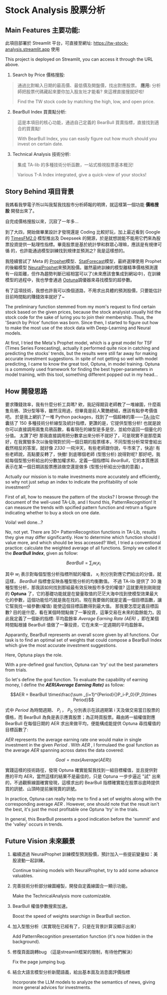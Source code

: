 
# Stock Analysis 股票分析
## Main Features 主要功能:
此項目部署於 Streamlit 平台，可直接至網址: <https://tw-stock-analysis.streamlit.app> 使用

This project is deployed on Streamlit, you can access it through the URL above.

1. Search by Price 價格搜股:
>通過比對輸入日期的最高價、最低價及開盤價，找出對應股票。
 **應用:** 分析師把股票代碼藏起來要你加入股友社才能看? 來這裡直接搜就好啦!
>
> Find the TW stock code by matching the high, low, and open price.
>
2. BearBull Index 買賣點分析:
>這是本項目的核心功能，通過自己定義的 BearBull 買賣指標，直接找到適合的買賣點!
>
> With BearBull Index, you can easily figure out how much should you invest on certain date.
>
3. Technical Analysis 技術分析:
>集成 TA-lib 的多種技術分析函數，一站式檢視股票基本概況!
>
> Various T-A Index integrated, give a quick-view of your stocks!
>


## Story Behind 項目背景
我媽看我學電子所以叫我幫我找股市分析師報的明牌，就這樣第一個功能 **價格搜股** 開發出來了。

自完成價格搜股以來，沉寂了一年多...

到了大四，開始做畢業設計才發現還是 Coding 比較好玩，加上最近看到 Google 的 [TimesFM2.0](https://github.com/google-research/timesfm) 模型推出及 Deepseek 的開源，於是就想說能不能用它們來為股票投資提供一點理性指標。畢竟股票是基於統計學和群眾心理嘛，應該是有規律可循 的，也許能通過模型訓練找到規律並預測之? 我是這樣想的。

我陸續嘗試了 Meta 的 [Prophet](http://facebook.github.io/prophet/)模型、[StatForecast](https://nixtlaverse.nixtla.io/statsforecast/docs/getting-started/getting_started_complete.html)模型，最終選擇使用 Prophet 的後繼模型 [NeuralProphet](https://neuralprophet.com)來預測股價。雖然最終訓練的模型離精準價格預測還有一段距離，但作為趨勢判斷已經相當可以了(未來應該會集成到網站中)，在訓練模型的過程中，我也學會通過 [Optuna](https://optuna.org)調優器來尋找模型的超參數。

有了這項技術，我想也許我可以換個道路，不用求出具體的預測股價，只要能估計目前時間點的賺錢效率就好了~

The preliminary function stemmed from my mom's request to find certain stock based on the given prices, because the stock analysist usually hid the stock code for the sake of luring you to join their membership. Thus, the 'Search by Price' function was born. Since then, I started to figure out how to make the most use of the stock data with Deep-Learning and Neural models.

At first, I tried the Meta's Prophet model, which is a great model for TSF (Times Series Forecasting), actually it performed quite nice in catching and predicting the stocks' trends, but the results were still far away for making accurate investment suggestions. In spite of not getting so wel with model predicting, I came to know the great tool, Optuna, in model training. Optuna is a commonly used framework for finding the best hyper-parameters in model training, with this tool, something different popped out in my head...


## How 開發思路
要求賺錢效率，我有什麼分析工具嗎? 欸，我記得期貨老師教了一堆線圖，什麼兩隻烏鴉、頂分型等等，雖然沒用過，但畢竟是前人驚艷總結，應該有點參考價值吧。
於是我上網扒了一堆 Python packages，找到了一個超棒的庫——[TA-lib](https://ta-lib.org)它囊括了 150 多種技術分析線型及統計指標，更讚的是，它提供型態分析! 也就是說你可以直接調用兩隻烏鴉函數，看看現在的線型是多是空，並給你返回一個量化的分值。
太讚了吧! 那我直接調用把分數拿出來分析不就好了，可是現實不是那麼美好，在我實驗多次以後發現對於同一個日期的股票樣本，不同型態分析常常會給出截然相反的答案，就好像 *2330* 一飛沖天，有些老師跟你說，牛市來了，快追! 有些老師說，高點要反轉了，快撤! 
到底哪個老師 (型態分析) 說得對呢? 
那好吧，我給每個型態分析給出的分數加權求和，定義一個指標叫 *BearBull*，它的本質應該表示在某一個日期該股票應該做空還是做多 (型態分析給出分值的意義) 。

Actually our mission is to make investments more accurately and efficiently, so why not just setup an index to indicate the profitability of sole investment? 

First of all, how to measure the pattern of the stocks? I browse through the document of the well-used TA-Lib, and I found this, PatternRecognition! It can measure the trends with spcified pattern function and retrurn a figure indicating whether to buy a stock on one date. 

Voila! well done...? 

No, not yet. There are 30+ PatternRecognition functions in TA-Lib, results they give may differ significantly. How to determine which function should I value more, and which should be less accessed? Well, I tried a conventional practice: calculate the weighted average of all functions. Simply we called it the ***BearBull Index***, given as follow:

```math
BearBull = \sum_{i}{w_ix_i}
```
 其中 $w_i$ 表示對每個型態分析指標所賦的權值， $x_i$ 則分別對應它們給出的分值，就這樣， *BearBull* 指標會反映各種型態分析的均衡數值。
不過 TA-lib 提供了 30 幾種型態分析，那我該如何找到那組最有效反映股市多空的權值? 這就要用到剛剛提的 **Optuna** 了，它的基礎功能就是在變量取值的茫茫大海中找到使模型效果最大化的參數，這個功能恰巧就是我在找的。現在我要做的就是定義一個目標函數，讓它幫我找一組參數(權值) 能使這個目標函數得到最大值。
那我要怎麼定義目標函數? 目的是什麼，看在某個時間點做了一筆投資，這筆交易在未來的盈餘能力。因此我定義了一個新的指標: 平均盈餘率 *Average Earning Rate (AER)* ，即在某個時間點根據 BearBull 值做了一筆投資，它在未來一定週期的平均盈餘率。

Apparantly, BearBull represents an overall score given by all functions. Our task is to find an optimal set of weights that could compose a BearBull Index which give the most accurate investment suggestions.

Here, Optuna plays the role.

With a pre-defined goal function, Optuna can 'try' out the best parameters from trials.

So let's define the goal function. To evaluate the capability of earning money, I define the ***AER(Average Earning Rate)*** as follow:

```math
AER = BearBull \times\frac{\sum _{i=1}^{Period}{}P_i-P_0}{P_0\times Period}
```
式中 $Period$ 為時間週期、 $P_i$ ， $P_0$ 分別表示在該週期第 i 天及做交易當日股票的價格，而 BearBull 為負是表示應賣股票；為正時買股票。藉由將一組權值對應 BearBull 在每個日期的 AER 求出來做平均，便能構成能提供 Optuna 尋找權值的目標函數了:

 *AER* represents the average earning rate one would make in single investment in the given $Period$ . With *AER* , I formulaed the goal function as the average *AER* spanning across dates the data covered:
 
 $$Goal = max(Average(AER))$$ 
 
實踐這樣的技術路徑，發現 Optuna 確實能幫我找到一組目標權值，並且提供對應的平均 AER，當然這樣的結果不是最佳的，只是 Optuna 一步步逼近 "試" 出來的，不過觀察線圖確實發現，這樣求出的 BearBull 指標確實能在股票谷底時提供買的訊號、山頂時提前展現賣的訊號。

In practice, Optuna can really help me to find a set of weights along with the corresponding average *AER* . However, one should note that the result isn't the best, it's just the most profitable one Optuna 'try' in the trials. 

In general, this BearBull presents a good indication before the 'summit' and the 'valley' occurs in trends.


## Future Vision 未來願景
1. 繼續透過 NeuralProphet 訓練模型預測股價，預計加入一些提前變量如：美股波動一起訓練。

   Continue training models with NeuralProphet, try to add some advance valuables.
   
3. 完善技術分析部分線圖繪製，開發自定義線圖合一顯示功能。

   Make the TechnicalAnalysis more customizable.
   
5. BearBull 權值參數搜索加速。

   Boost the speed of weights searchign in BearBull section.
   
7. 加入型態分析（其實現在已經有了，只是在背景計算沒顯示出來）

   Add PatternRecognition presentation function (it's now hidden in the background).
   
9. 修復頁面跳轉bug （這是streamlit框架的限制，有待他們解決）

    Fix the page jumping bug.
   
11. 結合大語言模型分析新聞語義，給出基本面及消息面評價指標

    Incorporate the LLM models to analyze the semantics of news, giving more general advices for investments.
